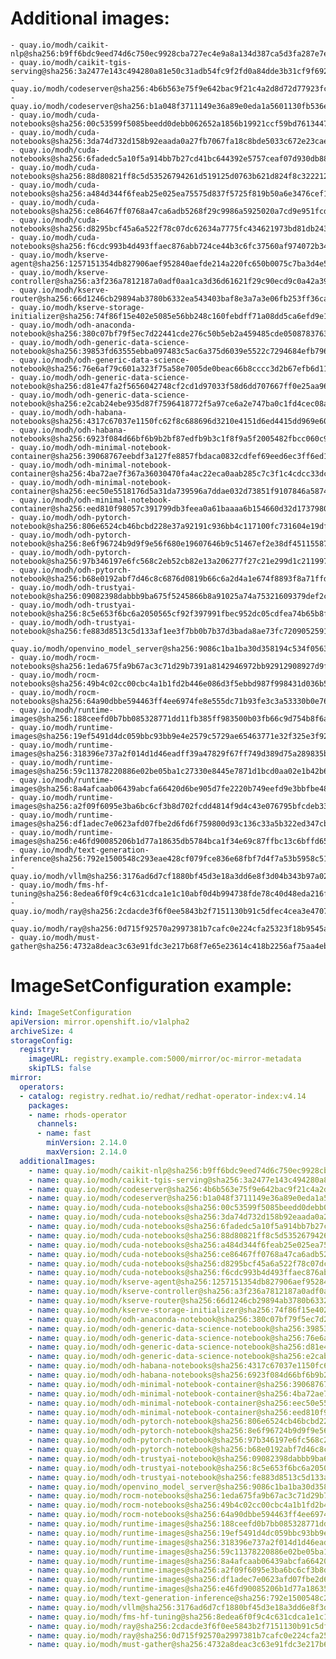 # Additional images:
    - quay.io/modh/caikit-nlp@sha256:b9ff6bdc9eed74d6c750ec9928cba727ec4e9a8a134d387ca5d3fa287e7e389b
    - quay.io/modh/caikit-tgis-serving@sha256:3a2477e143c494280a81e50c31adb54fc9f2fd0a84dde3b31cf9f6929fb2d1f9
    - quay.io/modh/codeserver@sha256:4b6b563e75f9e642bac9f21c4a2d8d72d77923fc391dd5dc985d4489c7258ef5
    - quay.io/modh/codeserver@sha256:b1a048f3711149e36a89e0eda1a5601130fb536ecc0aabae42ab6e4d26977354
    - quay.io/modh/cuda-notebooks@sha256:00c53599f5085beedd0debb062652a1856b19921ccf59bd76134471d24c3fa7d
    - quay.io/modh/cuda-notebooks@sha256:3da74d732d158b92eaada0a27fb7067fa18c8bde5033c672e23caed0f21d6481
    - quay.io/modh/cuda-notebooks@sha256:6fadedc5a10f5a914bb7b27cd41bc644392e5757ceaf07d930db884112054265
    - quay.io/modh/cuda-notebooks@sha256:88d80821ff8c5d53526794261d519125d0763b621d824f8c3222127dab7b6cc8
    - quay.io/modh/cuda-notebooks@sha256:a484d344f6feab25e025ea75575d837f5725f819b50a6e3476cef1f9925c07a5
    - quay.io/modh/cuda-notebooks@sha256:ce86467ff0768a47ca6adb5268f29c9986a5925020a7cd9e951fcd6347c977ad
    - quay.io/modh/cuda-notebooks@sha256:d8295bcf45a6a522f78c07dc62634a7775fc434621973bd81db243a5a63a1ffa
    - quay.io/modh/cuda-notebooks@sha256:f6cdc993b4d493ffaec876abb724ce44b3c6fc37560af974072b346e45ac1a3b
    - quay.io/modh/kserve-agent@sha256:1257151354db827906aef952840aefde214a220fc650b0075c7ba3d4e598010f
    - quay.io/modh/kserve-controller@sha256:a3f236a7812187a0adf0aa1ca3d36d61621f29c90ecd9c0a42a39e32de23be57
    - quay.io/modh/kserve-router@sha256:66d1246cb29894ab3780b6332ea543403baf8e3a7a3e06fb253ff36ca222ba3b
    - quay.io/modh/kserve-storage-initializer@sha256:74f86f15e402e5085e56bb248c160febdff71a08dd5ca6efd9e1da5ec058a1f6
    - quay.io/modh/odh-anaconda-notebook@sha256:380c07bf79f5ec7d22441cde276c50b5eb2a459485cde05087837639a566ae3d
    - quay.io/modh/odh-generic-data-science-notebook@sha256:39853fd63555ebba097483c5ac6a375d6039e5522c7294684efb7966ba4bc693
    - quay.io/modh/odh-generic-data-science-notebook@sha256:76e6af79c601a323f75a58e7005de0beac66b8cccc3d2b67efb6d11d85f0cfa1
    - quay.io/modh/odh-generic-data-science-notebook@sha256:d81e47fa2f5656042748cf2cd1d97033f58d6dd707667ff0e25aa969959e56a7
    - quay.io/modh/odh-generic-data-science-notebook@sha256:e2cab24ebe935d87f7596418772f5a97ce6a2e747ba0c1fd4cec08a728e99403
    - quay.io/modh/odh-habana-notebooks@sha256:4317c67037e1150fc62f8c688696d3210e4151d6ed4415dd969e60850e871c64
    - quay.io/modh/odh-habana-notebooks@sha256:6923f084d66bf6b9b2bf87edfb9b3c1f8f9a5f2005482fbcc060c9872db8d28a
    - quay.io/modh/odh-minimal-notebook-container@sha256:39068767eebdf3a127fe8857fbdaca0832cdfef69eed6ec3ff6ed1858029420f
    - quay.io/modh/odh-minimal-notebook-container@sha256:4ba72ae7f367a36030470fa4ac22eca0aab285c7c3f1c4cdcc33dc07aa522143
    - quay.io/modh/odh-minimal-notebook-container@sha256:eec50e5518176d5a31da739596a7ddae032d73851f9107846a587442ebd10a82
    - quay.io/modh/odh-minimal-notebook-container@sha256:eed810f98057c391799db3feea0a61baaaa6b154660d32d1737980020e335dc3
    - quay.io/modh/odh-pytorch-notebook@sha256:806e6524cb46bcbd228e37a92191c936bb4c117100fc731604e19df80286b19d
    - quay.io/modh/odh-pytorch-notebook@sha256:8e6f96724b9d9f9e56f680e19607646b9c51467ef2e38df451155877326ecce9
    - quay.io/modh/odh-pytorch-notebook@sha256:97b346197e6fc568c2eb52cb82e13a206277f27c21e299d1c211997f140f638b
    - quay.io/modh/odh-pytorch-notebook@sha256:b68e0192abf7d46c8c6876d0819b66c6a2d4a1e674f8893f8a71ffdcba96866c
    - quay.io/modh/odh-trustyai-notebook@sha256:09082398dabbb9ba675f5245866b8a91025a74a75321609379def2c3007baaf7
    - quay.io/modh/odh-trustyai-notebook@sha256:8c5e653f6bc6a2050565cf92f397991fbec952dc05cdfea74b65b8fd3047c9d4
    - quay.io/modh/odh-trustyai-notebook@sha256:fe883d8513c5d133af1ee3f7bb0b7b37d3bada8ae73fc7209052591d4be681c0
    - quay.io/modh/openvino_model_server@sha256:9086c1ba1ba30d358194c534f0563923aab02d03954e43e9f3647136b44a5daf
    - quay.io/modh/rocm-notebooks@sha256:1eda675fa9b67ac3c71d29b7391a8142946972bb92912908927d9fa5bf7ef4aa
    - quay.io/modh/rocm-notebooks@sha256:49b4c02cc00cbc4a1b1fd2b446e086d3f5ebbd987f998431d036b5c7208cab06
    - quay.io/modh/rocm-notebooks@sha256:64a90dbbe594463ff4ee6974fe8e555dc71b93fe3c3a53330b0e760784b717c0
    - quay.io/modh/runtime-images@sha256:188ceefd0b7bb085328771dd11fb385ff983500b03fb66c9d754b8f6a4d9050a
    - quay.io/modh/runtime-images@sha256:19ef5491d4dc059bbc93bb9e4e2579c5729ae65463771e32f325e3f925ac8363
    - quay.io/modh/runtime-images@sha256:318396e737a2f014d1d46eadff39a47829f67ff749d389d75a289835bfa86c98
    - quay.io/modh/runtime-images@sha256:59c11378220886e02be05ba1c27330e8445e7871d1bcd0aa02e1b42b648381c1
    - quay.io/modh/runtime-images@sha256:8a4afcaab06439abcfa66420d6be905d7fe2220b749eefd9e3bbfbe4884e9d1e
    - quay.io/modh/runtime-images@sha256:a2f09f6095e3ba6bc6cf3b8d702fcdd4814f9d4c43e076795bfcdeb334ef9978
    - quay.io/modh/runtime-images@sha256:df1adec7e0623afd07fbe2d6fd6f759800d93c136c33a5b322ed347cbbbd70aa
    - quay.io/modh/runtime-images@sha256:e46fd90085206b1d77a18635db5784bca1f34e69c87ffbc13c6bffd65fd3c9d5
    - quay.io/modh/text-generation-inference@sha256:792e1500548c293eae428cf079fce836e68fbf7d4f7a53b5958c5158a70edfbf
    - quay.io/modh/vllm@sha256:3176ad6d7cf1880bf45d3e18a3dd6e8f3d04b343b97a0291e65640fff86bf4bb
    - quay.io/modh/fms-hf-tuning@sha256:8edea6f0f9c4c631cdca1e1c10abf0d4b994738fde78c40d48eda216fdd382f5
    - quay.io/modh/ray@sha256:2cdacde3f6f0ee5843b2f7151130b91c5dfec4cea3e470720722c2fdb0779495
    - quay.io/modh/ray@sha256:0d715f92570a2997381b7cafc0e224cfa25323f18b9545acfd23bc2b71576d06
    - quay.io/modh/must-gather@sha256:4732a8deac3c63e91fdc3e217b68f7e65e23614c418b2256af75aa4eb55c6e0e




# ImageSetConfiguration example:
```yaml
kind: ImageSetConfiguration
apiVersion: mirror.openshift.io/v1alpha2
archiveSize: 4
storageConfig:
  registry: 
    imageURL: registry.example.com:5000/mirror/oc-mirror-metadata
    skipTLS: false                       
mirror:
  operators:
  - catalog: registry.redhat.io/redhat/redhat-operator-index:v4.14
    packages:
    - name: rhods-operator
      channels:
      - name: fast
        minVersion: 2.14.0
        maxVersion: 2.14.0
  additionalImages:   
    - name: quay.io/modh/caikit-nlp@sha256:b9ff6bdc9eed74d6c750ec9928cba727ec4e9a8a134d387ca5d3fa287e7e389b
    - name: quay.io/modh/caikit-tgis-serving@sha256:3a2477e143c494280a81e50c31adb54fc9f2fd0a84dde3b31cf9f6929fb2d1f9
    - name: quay.io/modh/codeserver@sha256:4b6b563e75f9e642bac9f21c4a2d8d72d77923fc391dd5dc985d4489c7258ef5
    - name: quay.io/modh/codeserver@sha256:b1a048f3711149e36a89e0eda1a5601130fb536ecc0aabae42ab6e4d26977354
    - name: quay.io/modh/cuda-notebooks@sha256:00c53599f5085beedd0debb062652a1856b19921ccf59bd76134471d24c3fa7d
    - name: quay.io/modh/cuda-notebooks@sha256:3da74d732d158b92eaada0a27fb7067fa18c8bde5033c672e23caed0f21d6481
    - name: quay.io/modh/cuda-notebooks@sha256:6fadedc5a10f5a914bb7b27cd41bc644392e5757ceaf07d930db884112054265
    - name: quay.io/modh/cuda-notebooks@sha256:88d80821ff8c5d53526794261d519125d0763b621d824f8c3222127dab7b6cc8
    - name: quay.io/modh/cuda-notebooks@sha256:a484d344f6feab25e025ea75575d837f5725f819b50a6e3476cef1f9925c07a5
    - name: quay.io/modh/cuda-notebooks@sha256:ce86467ff0768a47ca6adb5268f29c9986a5925020a7cd9e951fcd6347c977ad
    - name: quay.io/modh/cuda-notebooks@sha256:d8295bcf45a6a522f78c07dc62634a7775fc434621973bd81db243a5a63a1ffa
    - name: quay.io/modh/cuda-notebooks@sha256:f6cdc993b4d493ffaec876abb724ce44b3c6fc37560af974072b346e45ac1a3b
    - name: quay.io/modh/kserve-agent@sha256:1257151354db827906aef952840aefde214a220fc650b0075c7ba3d4e598010f
    - name: quay.io/modh/kserve-controller@sha256:a3f236a7812187a0adf0aa1ca3d36d61621f29c90ecd9c0a42a39e32de23be57
    - name: quay.io/modh/kserve-router@sha256:66d1246cb29894ab3780b6332ea543403baf8e3a7a3e06fb253ff36ca222ba3b
    - name: quay.io/modh/kserve-storage-initializer@sha256:74f86f15e402e5085e56bb248c160febdff71a08dd5ca6efd9e1da5ec058a1f6
    - name: quay.io/modh/odh-anaconda-notebook@sha256:380c07bf79f5ec7d22441cde276c50b5eb2a459485cde05087837639a566ae3d
    - name: quay.io/modh/odh-generic-data-science-notebook@sha256:39853fd63555ebba097483c5ac6a375d6039e5522c7294684efb7966ba4bc693
    - name: quay.io/modh/odh-generic-data-science-notebook@sha256:76e6af79c601a323f75a58e7005de0beac66b8cccc3d2b67efb6d11d85f0cfa1
    - name: quay.io/modh/odh-generic-data-science-notebook@sha256:d81e47fa2f5656042748cf2cd1d97033f58d6dd707667ff0e25aa969959e56a7
    - name: quay.io/modh/odh-generic-data-science-notebook@sha256:e2cab24ebe935d87f7596418772f5a97ce6a2e747ba0c1fd4cec08a728e99403
    - name: quay.io/modh/odh-habana-notebooks@sha256:4317c67037e1150fc62f8c688696d3210e4151d6ed4415dd969e60850e871c64
    - name: quay.io/modh/odh-habana-notebooks@sha256:6923f084d66bf6b9b2bf87edfb9b3c1f8f9a5f2005482fbcc060c9872db8d28a
    - name: quay.io/modh/odh-minimal-notebook-container@sha256:39068767eebdf3a127fe8857fbdaca0832cdfef69eed6ec3ff6ed1858029420f
    - name: quay.io/modh/odh-minimal-notebook-container@sha256:4ba72ae7f367a36030470fa4ac22eca0aab285c7c3f1c4cdcc33dc07aa522143
    - name: quay.io/modh/odh-minimal-notebook-container@sha256:eec50e5518176d5a31da739596a7ddae032d73851f9107846a587442ebd10a82
    - name: quay.io/modh/odh-minimal-notebook-container@sha256:eed810f98057c391799db3feea0a61baaaa6b154660d32d1737980020e335dc3
    - name: quay.io/modh/odh-pytorch-notebook@sha256:806e6524cb46bcbd228e37a92191c936bb4c117100fc731604e19df80286b19d
    - name: quay.io/modh/odh-pytorch-notebook@sha256:8e6f96724b9d9f9e56f680e19607646b9c51467ef2e38df451155877326ecce9
    - name: quay.io/modh/odh-pytorch-notebook@sha256:97b346197e6fc568c2eb52cb82e13a206277f27c21e299d1c211997f140f638b
    - name: quay.io/modh/odh-pytorch-notebook@sha256:b68e0192abf7d46c8c6876d0819b66c6a2d4a1e674f8893f8a71ffdcba96866c
    - name: quay.io/modh/odh-trustyai-notebook@sha256:09082398dabbb9ba675f5245866b8a91025a74a75321609379def2c3007baaf7
    - name: quay.io/modh/odh-trustyai-notebook@sha256:8c5e653f6bc6a2050565cf92f397991fbec952dc05cdfea74b65b8fd3047c9d4
    - name: quay.io/modh/odh-trustyai-notebook@sha256:fe883d8513c5d133af1ee3f7bb0b7b37d3bada8ae73fc7209052591d4be681c0
    - name: quay.io/modh/openvino_model_server@sha256:9086c1ba1ba30d358194c534f0563923aab02d03954e43e9f3647136b44a5daf
    - name: quay.io/modh/rocm-notebooks@sha256:1eda675fa9b67ac3c71d29b7391a8142946972bb92912908927d9fa5bf7ef4aa
    - name: quay.io/modh/rocm-notebooks@sha256:49b4c02cc00cbc4a1b1fd2b446e086d3f5ebbd987f998431d036b5c7208cab06
    - name: quay.io/modh/rocm-notebooks@sha256:64a90dbbe594463ff4ee6974fe8e555dc71b93fe3c3a53330b0e760784b717c0
    - name: quay.io/modh/runtime-images@sha256:188ceefd0b7bb085328771dd11fb385ff983500b03fb66c9d754b8f6a4d9050a
    - name: quay.io/modh/runtime-images@sha256:19ef5491d4dc059bbc93bb9e4e2579c5729ae65463771e32f325e3f925ac8363
    - name: quay.io/modh/runtime-images@sha256:318396e737a2f014d1d46eadff39a47829f67ff749d389d75a289835bfa86c98
    - name: quay.io/modh/runtime-images@sha256:59c11378220886e02be05ba1c27330e8445e7871d1bcd0aa02e1b42b648381c1
    - name: quay.io/modh/runtime-images@sha256:8a4afcaab06439abcfa66420d6be905d7fe2220b749eefd9e3bbfbe4884e9d1e
    - name: quay.io/modh/runtime-images@sha256:a2f09f6095e3ba6bc6cf3b8d702fcdd4814f9d4c43e076795bfcdeb334ef9978
    - name: quay.io/modh/runtime-images@sha256:df1adec7e0623afd07fbe2d6fd6f759800d93c136c33a5b322ed347cbbbd70aa
    - name: quay.io/modh/runtime-images@sha256:e46fd90085206b1d77a18635db5784bca1f34e69c87ffbc13c6bffd65fd3c9d5
    - name: quay.io/modh/text-generation-inference@sha256:792e1500548c293eae428cf079fce836e68fbf7d4f7a53b5958c5158a70edfbf
    - name: quay.io/modh/vllm@sha256:3176ad6d7cf1880bf45d3e18a3dd6e8f3d04b343b97a0291e65640fff86bf4bb
    - name: quay.io/modh/fms-hf-tuning@sha256:8edea6f0f9c4c631cdca1e1c10abf0d4b994738fde78c40d48eda216fdd382f5
    - name: quay.io/modh/ray@sha256:2cdacde3f6f0ee5843b2f7151130b91c5dfec4cea3e470720722c2fdb0779495
    - name: quay.io/modh/ray@sha256:0d715f92570a2997381b7cafc0e224cfa25323f18b9545acfd23bc2b71576d06
    - name: quay.io/modh/must-gather@sha256:4732a8deac3c63e91fdc3e217b68f7e65e23614c418b2256af75aa4eb55c6e0e



```
